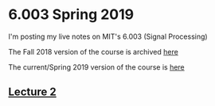 
# 6.003 Spring 2019

I'm posting my live notes on MIT's 6.003 (Signal Processing)


The Fall 2018 version of the course is archived [here](https://sigproc.mit.edu/fall18)


The current/Spring 2019 version of the course is [here](https://sigproc.mit.edu/spring19)


## [Lecture 2](https://dwraft.github.io/Courses/6.003/Notes/Lecture2.html)
